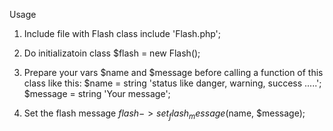 Usage

1. Include file with Flash class 
	include 'Flash.php';

2. Do initializatoin class 
	$flash = new Flash();

3. Prepare your vars $name and $message before calling a function of this class like this:
	$name = string 'status like danger, warning, success .....';
	$message = string 'Your message';

3. Set the flash message 
	$flash -> set_flash_message($name, $message);
